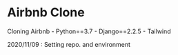 # Airbnb Clone

Cloning Airbnb
	- Python==3.7
	- Django==2.2.5
	- Tailwind

2020/11/09 : Setting repo. and environment
